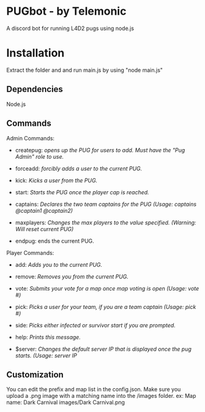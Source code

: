 # PUGbot - by Telemonic

A discord bot for running L4D2 pugs using node.js

# Installation

Extract the folder and and run main.js by using "node main.js"

## Dependencies

Node.js

## Commands

Admin Commands:

- createpug: *opens up the PUG for users to add. Must have the "Pug Admin" role to use.*

- forceadd: *forcibly adds a user to the current PUG.*

- kick: *Kicks a user from the PUG.*

- start: *Starts the PUG once the player cap is reached.*

- captains: *Declares the two team captains for the PUG (Usage: captains @captain1 @captain2)*

- maxplayers: *Changes the max players to the value specified. (Warning: Will reset current PUG)*

- endpug: ends the current PUG.

  

Player Commands:

- add: *Adds you to the current PUG.*

- remove: *Removes you from the current PUG.*

- vote: *Submits your vote for a map once map voting is open (Usage: vote #)*

- pick: *Picks a user for your team, if you are a team captain (Usage: pick #)*

- side: *Picks either infected or survivor start if you are prompted.*

- help: *Prints this message.*

- $server: *Changes the default server IP that is displayed once the pug starts. (Usage: server IP*

## Customization

You can edit the prefix and map list in the config.json. Make sure you upload a .png image with a matching name into the /images folder. 
ex: 
	Map name: Dark Carnival
	images/Dark Carnival.png
